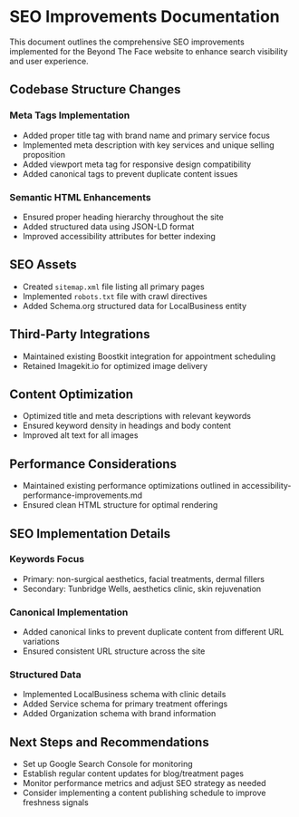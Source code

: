 # SEO Improvements Documentation

This document outlines the comprehensive SEO improvements implemented for the Beyond The Face website to enhance search visibility and user experience.

## Codebase Structure Changes

### Meta Tags Implementation
- Added proper title tag with brand name and primary service focus
- Implemented meta description with key services and unique selling proposition
- Added viewport meta tag for responsive design compatibility
- Added canonical tags to prevent duplicate content issues

### Semantic HTML Enhancements
- Ensured proper heading hierarchy throughout the site
- Added structured data using JSON-LD format
- Improved accessibility attributes for better indexing

## SEO Assets
- Created `sitemap.xml` file listing all primary pages
- Implemented `robots.txt` file with crawl directives
- Added Schema.org structured data for LocalBusiness entity

## Third-Party Integrations
- Maintained existing Boostkit integration for appointment scheduling
- Retained Imagekit.io for optimized image delivery

## Content Optimization
- Optimized title and meta descriptions with relevant keywords
- Ensured keyword density in headings and body content
- Improved alt text for all images

## Performance Considerations
- Maintained existing performance optimizations outlined in accessibility-performance-improvements.md
- Ensured clean HTML structure for optimal rendering

## SEO Implementation Details

### Keywords Focus
- Primary: non-surgical aesthetics, facial treatments, dermal fillers
- Secondary: Tunbridge Wells, aesthetics clinic, skin rejuvenation

### Canonical Implementation
- Added canonical links to prevent duplicate content from different URL variations
- Ensured consistent URL structure across the site

### Structured Data
- Implemented LocalBusiness schema with clinic details
- Added Service schema for primary treatment offerings
- Added Organization schema with brand information

## Next Steps and Recommendations
- Set up Google Search Console for monitoring
- Establish regular content updates for blog/treatment pages
- Monitor performance metrics and adjust SEO strategy as needed
- Consider implementing a content publishing schedule to improve freshness signals